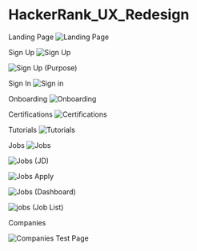 # HackerRank_UX_Redesign

Landing Page
![Landing Page](https://user-images.githubusercontent.com/63247630/146458193-10b6c45f-ddbd-4bb8-a050-31f4dee5240e.JPG)

Sign Up
![Sign Up](https://user-images.githubusercontent.com/63247630/146458348-1cd5f838-499d-420f-8b3f-3cc1e1112903.JPG)

![Sign Up (Purpose)](https://user-images.githubusercontent.com/63247630/146458375-17d774ef-6178-47b1-a2ea-8d7cc883f15b.JPG)

Sign In
![Sign in](https://user-images.githubusercontent.com/63247630/146458402-c10dc9ca-198e-4356-af7d-fe47f984d732.JPG)

Onboarding
![Onboarding](https://user-images.githubusercontent.com/63247630/146458476-4f527f7f-798c-420a-b461-98ac0038b72e.JPG)

Certifications
![Certifications](https://user-images.githubusercontent.com/63247630/146458729-0f81e834-29ec-491c-a3df-ded00bef0944.JPG)

Tutorials
![Tutorials](https://user-images.githubusercontent.com/63247630/146458762-c3bcad22-d328-49c5-a092-b817d6e2bb5f.JPG)

Jobs
![Jobs](https://user-images.githubusercontent.com/63247630/146458886-4736cb14-8e75-4876-aacc-cd17f0dfd578.JPG)

![Jobs (JD)](https://user-images.githubusercontent.com/63247630/146458932-cc468093-4bfc-4b78-8efc-7bd9ecb9488d.JPG)

![Jobs Apply](https://user-images.githubusercontent.com/63247630/146458978-9447639e-fbc9-4abb-94e1-2c33b849bb61.JPG)

![Jobs (Dashboard)](https://user-images.githubusercontent.com/63247630/146459009-d25088d7-25a3-441b-9ba6-e4b390c0b90a.JPG)

![jobs (Job List)](https://user-images.githubusercontent.com/63247630/146459037-4b927482-702a-4ac2-80aa-783a0d247eb1.JPG)

Companies

![Companies Test Page](https://user-images.githubusercontent.com/63247630/146459100-2ffb1ff9-f435-4418-8fcc-52dda9826c0c.JPG)



